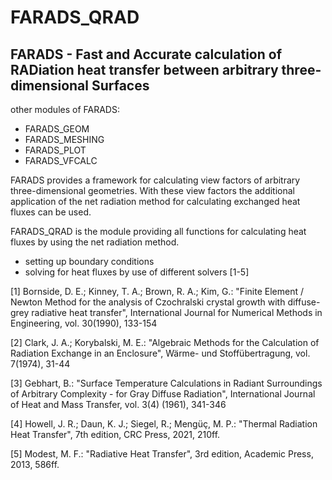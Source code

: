 # FARADS_QRAD

## FARADS - Fast and Accurate calculation of RADiation heat transfer between arbitrary three-dimensional Surfaces

other modules of FARADS:
- FARADS_GEOM
- FARADS_MESHING
- FARADS_PLOT
- FARADS_VFCALC

FARADS provides a framework for calculating view factors of arbitrary three-dimensional geometries. With these view factors the additional application of the net radiation method for calculating exchanged heat fluxes can be used.

FARADS_QRAD is the module providing all functions for calculating heat fluxes by using the net radiation method.
- setting up boundary conditions
- solving for heat fluxes by use of different solvers [1-5]

[1] Bornside, D. E.; Kinney, T. A.; Brown, R. A.; Kim, G.: "Finite Element / Newton Method for the analysis of Czochralski crystal growth with diffuse-grey radiative heat transfer", International Journal for Numerical Methods in Engineering, vol. 30(1990), 133-154

[2] Clark, J. A.; Korybalski, M. E.: "Algebraic Methods for the Calculation of Radiation Exchange in an Enclosure", Wärme- und Stoffübertragung, vol. 7(1974), 31-44

[3] Gebhart, B.: "Surface Temperature Calculations in Radiant Surroundings of Arbitrary Complexity - for Gray Diffuse Radiation", International Journal of Heat and Mass Transfer, vol. 3(4) (1961), 341-346

[4] Howell, J. R.; Daun, K. J.; Siegel, R.; Mengüç, M. P.: "Thermal Radiation Heat Transfer", 7th edition, CRC Press, 2021, 210ff.

[5] Modest, M. F.: "Radiative Heat Transfer", 3rd edition, Academic Press, 2013, 586ff.
